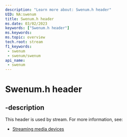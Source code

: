 ```yaml
---
description: "Learn more about: Swenum.h header"
UID: NA:swenum
title: Swenum.h header
ms.date: 03/02/2023
keywords: ["Swenum.h header"]
ms.keywords: 
ms.topic: overview
tech.root: stream
f1_keywords:
 - swenum
 - swenum/swenum
api_name:
 - swenum
---
```


# Swenum.h header

## -description

This header is used by stream. For more information, see:

- [Streaming media devices](../_stream/index.md)
